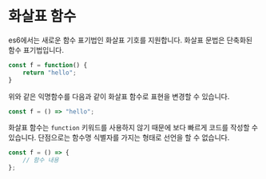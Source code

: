 # 화살표 함수
es6에서는 새로운 함수 표기법인 화살표 기호를 지원합니다.
화살표 문법은 단축화된 함수 표기법입니다.

```javascript
const f = function() {
    return "hello";
}
```
위와 같은 익명함수를 다음과 같이 화살표 함수로 표현을 변경할 수 있습니다.

```javascript
const f = () => "hello"; 
```
화살표 함수는 `function` 키워드를 사용하지 않기 때문에 보다 빠르게 코드를 작성할 수 있습니다.
단점으로는 함수명 식별자를 가지는 형태로 선언을 할 수 없습니다.


```javascript
const f = () => {
    // 함수 내용
};
```